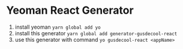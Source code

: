 # Yeoman React Generator

1. install yeoman `yarn global add yo`
2. install this generator `yarn global add generator-gusdecool-react`
3. use this generator with command `yo gusdecool-react <appName>`